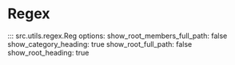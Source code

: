 # Regex

::: src.utils.regex.Reg
    options:
        show_root_members_full_path: false
        show_category_heading: true
        show_root_full_path: false
        show_root_heading: true
